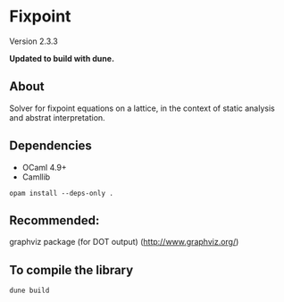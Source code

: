# Fixpoint
Version 2.3.3

**Updated to build with dune.**

## About

Solver for fixpoint equations on a lattice, in the context of static analysis and abstrat interpretation.

## Dependencies
- OCaml 4.9+
- Camllib

`opam install --deps-only .`

## Recommended:

graphviz package (for DOT output) (http://www.graphviz.org/)

## To compile the library

`dune build`